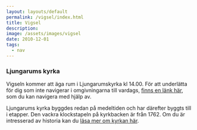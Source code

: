 ```yaml
---
layout: layouts/default
permalink: /vigsel/index.html
title: Vigsel
description:
image: /assets/images/vigsel
date: 2010-12-01
tags:
  - nav
---
```


### Ljungarums kyrka
Vigseln kommer att äga rum i Ljungarumskyrka kl 14.00. För att underlätta för dig som inte navigerar i omgivningarna till vardags, <a href="https://www.google.com/maps/place/Ljungarums+kyrka/@57.7549809,14.1741678,17z/data=!3m1!4b1!4m5!3m4!1s0x465a7279f32796fd:0x2602336e2000a4bf!8m2!3d57.7549781!4d14.1763565" target="_blank" rel="noreferrer">finns en länk här</a>, som du kan navigera med hjälp av.

Ljungarums kyrka byggdes redan på medeltiden och har därefter byggts till i etapper. Den vackra klockstapeln på kyrkbacken är från 1762. Om du är intresserad av historia kan du <a href="https://www.svenskakyrkan.se/jonkoping/om-ljungarums-kyrka" target="_blank" rel="noreferrer">läsa mer om kyrkan här</a>.
